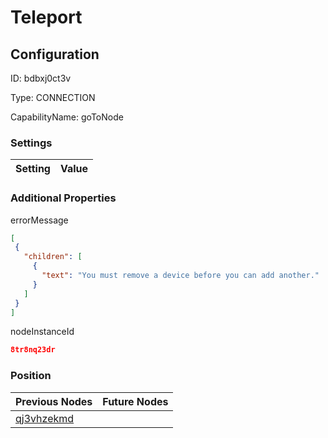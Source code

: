 # Teleport
## Configuration
ID:  bdbxj0ct3v

Type: CONNECTION 

CapabilityName: goToNode

### Settings
| Setting | Value  |
| :------------------------ | ---------------------------------------- |
 




### Additional Properties
errorMessage
 ```json 
[
  {
    "children": [
      {
        "text": "You must remove a device before you can add another."
      }
    ]
  }
]
```


nodeInstanceId
 ```json 
8tr8nq23dr
```




### Position
| Previous Nodes | Future Nodes |
| :------------- | ------------ |
| [qj3vhzekmd](./qj3vhzekmd.md) |  |